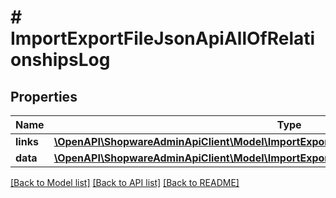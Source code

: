 # # ImportExportFileJsonApiAllOfRelationshipsLog

## Properties

Name | Type | Description | Notes
------------ | ------------- | ------------- | -------------
**links** | [**\OpenAPI\ShopwareAdminApiClient\Model\ImportExportFileJsonApiAllOfRelationshipsLogLinks**](ImportExportFileJsonApiAllOfRelationshipsLogLinks.md) |  | [optional]
**data** | [**\OpenAPI\ShopwareAdminApiClient\Model\ImportExportFileJsonApiAllOfRelationshipsLogData**](ImportExportFileJsonApiAllOfRelationshipsLogData.md) |  | [optional]

[[Back to Model list]](../../README.md#models) [[Back to API list]](../../README.md#endpoints) [[Back to README]](../../README.md)
